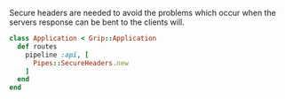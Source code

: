 Secure headers are needed to avoid the problems which occur when the servers response can be bent to the clients will.

```ruby
class Application < Grip::Application
  def routes
    pipeline :api, [
      Pipes::SecureHeaders.new
    ]
  end
end
```
